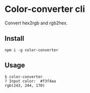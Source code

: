 # Color-converter cli
Convert hex2rgb and rgb2hex.

## Install

```shell
npm i -g color-converter
```

## Usage

```shell
$ color-converter
? Input color:  #f3f4aa
rgb(243, 244, 170)
```